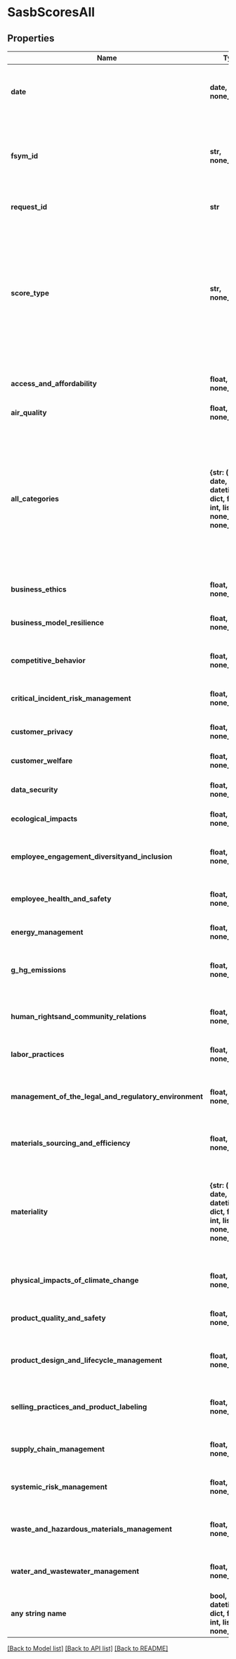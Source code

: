 # SasbScoresAll


## Properties
Name | Type | Description | Notes
------------ | ------------- | ------------- | -------------
**date** | **date, none_type** | Date for the period requested expressed in YYYY-MM-DD format. | [optional] 
**fsym_id** | **str, none_type** | FactSet Entity Identifier. Six alpha-numeric characters, excluding vowels, with a -E suffix (XXXXXX-E). | [optional] 
**request_id** | **str** | Identifier that was used for the request. | [optional] 
**score_type** | **str, none_type** | The name of the specific SASB Score type being shown in the response. This will be represented by the scoreTypes input: PULSE, INSIGHT, MOMENTUM, ART_VOL_TTM, CAT_VOL_TTM, or DYNAMIC_MAT. | [optional] 
**access_and_affordability** | **float, none_type** | The Access and Affordability SASB Category. | [optional] 
**air_quality** | **float, none_type** | The Air Quality SASB Category. | [optional] 
**all_categories** | **{str: (bool, date, datetime, dict, float, int, list, str, none_type)}, none_type** | The All Categories Category. This represents the overall SASB Score for the given &#39;scoreType&#39;. When scoreType &#x3D; ESG_RANK, the data type will be string, otherwise data type will be a number with double format. | [optional] 
**business_ethics** | **float, none_type** | The Business Ethics Category. | [optional] 
**business_model_resilience** | **float, none_type** | The Business Model Resilience Category. | [optional] 
**competitive_behavior** | **float, none_type** | The Competitive Behavior Category. | [optional] 
**critical_incident_risk_management** | **float, none_type** | The Critical Incident Risk Management Category. | [optional] 
**customer_privacy** | **float, none_type** | The Customer Privacy Category. | [optional] 
**customer_welfare** | **float, none_type** | The Customer Welfare Category. | [optional] 
**data_security** | **float, none_type** | The Data Security Category. | [optional] 
**ecological_impacts** | **float, none_type** | The Ecological Impacts Category. | [optional] 
**employee_engagement_diversityand_inclusion** | **float, none_type** | The Employee Engagement Diversity and Inclusion Category. | [optional] 
**employee_health_and_safety** | **float, none_type** | The Employee Health And Safety Category. | [optional] 
**energy_management** | **float, none_type** | The Energy Management Category. | [optional] 
**g_hg_emissions** | **float, none_type** | The Greenhouse Gases Emissions Category. | [optional] 
**human_rightsand_community_relations** | **float, none_type** | The Human Rights and Community Relations Category. | [optional] 
**labor_practices** | **float, none_type** | The Labor Practices Category. | [optional] 
**management_of_the_legal_and_regulatory_environment** | **float, none_type** | The Management of the Legal and Regulatory Environment Category. | [optional] 
**materials_sourcing_and_efficiency** | **float, none_type** | The Materials Sourcing and Efficiency Category. | [optional] 
**materiality** | **{str: (bool, date, datetime, dict, float, int, list, str, none_type)}, none_type** | The Materiality Category. When scoreType &#x3D; ESG_RANK, the data type will be string, otherwise data type will be a number with double format. | [optional] 
**physical_impacts_of_climate_change** | **float, none_type** | The Physical Impacts of Climate Change Category. | [optional] 
**product_quality_and_safety** | **float, none_type** | The Product Quality and Safety Category. | [optional] 
**product_design_and_lifecycle_management** | **float, none_type** | The Product Design And Lifecycle Management Category. | [optional] 
**selling_practices_and_product_labeling** | **float, none_type** | The Selling Practices And Product Labeling Category. | [optional] 
**supply_chain_management** | **float, none_type** | The Supply Chain Management Category. | [optional] 
**systemic_risk_management** | **float, none_type** | The Systemic Risk Management Category. | [optional] 
**waste_and_hazardous_materials_management** | **float, none_type** | The Waste and Hazardous Materials Management Category. | [optional] 
**water_and_wastewater_management** | **float, none_type** | The Water and Wastewater Management Category. | [optional] 
**any string name** | **bool, date, datetime, dict, float, int, list, str, none_type** | any string name can be used but the value must be the correct type | [optional]

[[Back to Model list]](../README.md#documentation-for-models) [[Back to API list]](../README.md#documentation-for-api-endpoints) [[Back to README]](../README.md)


